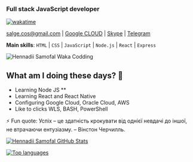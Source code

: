 ### **Full stack JavaScript developer** 

<!-- [![Profile badge](https://www.codewars.com/users/Alex_Sim/badges/small)](https://www.codewars.com/users/Cosmits) -->
[![wakatime](https://wakatime.com/badge/user/e13d9d35-274e-45e2-af04-b7e4f1e9123d.svg)](https://wakatime.com/@e13d9d35-274e-45e2-af04-b7e4f1e9123d)

[salge.cos@gmail.com](mailto:salge.cos@gmail.com) | [Google CLOUD](https://www.cloudskillsboost.google/public_profiles/7569e3f7-1255-41af-b08f-836efd2e730a) | [Skype](https://join.skype.com/invite/yFS7HcgOkEm3) | [Telegram](https://t.me/Cosmitt) 


**Main skills**: `HTML` | `CSS` | `JavaScript` | `Node.js` | `React` | `Express`
 
<img align="center" alt="Hennadii Samofal Waka Codding" src="https://wakatime.com/share/@Cosmits/0437ee86-2345-4a2e-9d4c-f0bc2857e176.png" >
 
 
## **What am I doing these days?** 🤔
- Learning Node JS ** 
- Learning React and React Native
- Configuring Google Cloud, Oracle Cloud, AWS
- Like to clicks WLS, BASH, PowerShell

⚡ Fun quote: Успіх – це здатність крокувати від однієї невдачі до іншої, не втрачаючи ентузіазму. – Вінстон Черчилль.

<a href="https://cosmits.github.io/Cosmits"><img align="center" alt="Hennadii Samofal GitHub Stats" src="https://github-readme-stats.vercel.app/api?username=Cosmits&show_icons=true&bg_color=00000000"></a>

<a href="https://cosmits.github.io/Cosmits">
<img align="center" alt="Top languages" src="https://github-readme-stats.vercel.app/api/top-langs/?username=Cosmits&layout=compact&bg_color=00000000"></a>